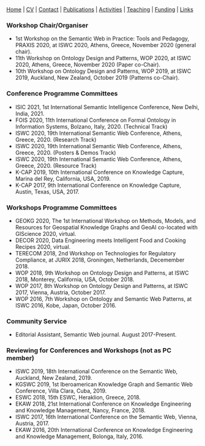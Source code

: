 [Home](index.md) | [CV](shimizu-cv.pdf) | [Contact](contact.md) | [Publications](publications.md) | [Activities](activities.md) | [Teaching](teaching.md) | [Funding](funding.md) | [Links](links.md)

### Workshop Chair/Organiser
* 1st Workshop on the Semantic Web in Practice: Tools and Pedagogy, PRAXIS 2020, at ISWC 2020, Athens, Greece, November 2020 (general chair).
* 11th Workshop on Ontology Design and Patterns, WOP 2020, at ISWC 2020, Athens, Greece, November 2020 (Paper co-Chair).
* 10th Workshop on Ontology Design and Patterns, WOP 2019, at ISWC 2019, Auckland, New Zealand, October 2019 (Patterns co-Chair).

### Conference Programme Committees
* ISIC 2021, 1st International Semantic Intelligence Conference, New Delhi, India, 2021.
* FOIS 2020, 11th International Conference on Formal Ontology in Information Systems, Bolzano, Italy, 2020. (Technical Track)
* ISWC 2020, 19th International Semantic Web Conference, Athens, Greece, 2020. (Research Track)
* ISWC 2020, 19th International Semantic Web Conference, Athens, Greece, 2020. (Posters \& Demos Track)
* ISWC 2020, 19th International Semantic Web Conference, Athens, Greece, 2020. (Resource Track)
* K-CAP 2019, 10th International Conference on Knowledge Capture, Marina del Rey, California, USA, 2019.
* K-CAP 2017, 9th International Conference on Knowledge Capture, Austin, Texas, USA, 2017.


### Workshops Programme Committees
* GEOKG 2020, The 1st International Workshop on Methods, Models, and Resources for Geospatial Knowledge Graphs and GeoAI co-located with GIScience 2020, virtual.
* DECOR 2020, Data Engineering meets Intelligent Food and Cooking Recipes 2020, virtual.
* TERECOM 2018, 2nd Workshop on Technologies for Regulatory Compliance, at JURIX 2018, Groningen, Netherlands, Decemember 2018. 
* WOP 2018, 9th Workshop on Ontology Design and Patterns, at ISWC 2018, Monterey, California, USA, October 2018.
* WOP 2017, 8th Workshop on Ontology Design and Patterns, at ISWC 2017, Vienna, Austria, October 2017.
* WOP 2016, 7th Workshop on Ontology and Semantic Web Patterns, at ISWC 2016, Kobe, Japan, October 2016.

### Community Service
* Editorial Assistant, Semantic Web journal. August 2017-Present.

### Reviewing for Conferences and Workshops (not as PC member)
* ISWC 2019, 18th International Conference on the Semantic Web, Auckland, New Zealand, 2019.
* KGSWC 2019, 1st Iberoamerican Knowledge Graph and Semantic Web Conference, Villa Clara, Cuba, 2019.
* ESWC 2018, 15th ESWC, Heraklion, Greece, 2018.
* EKAW 2018, 21st International Conference on Knowledge Engineering and Knowledge Management, Nancy, France, 2018.
* ISWC 2017, 16th International Conference on the Semantic Web, Vienna, Austria, 2017.
* EKAW 2016, 20th International Conference on Knowledge Engineering and Knowledge Management, Bolonga, Italy, 2016.











